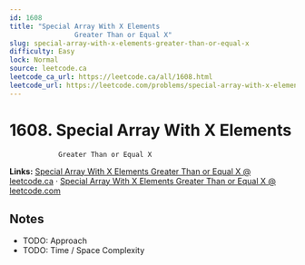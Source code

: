 ```yaml
--- 
id: 1608
title: "Special Array With X Elements
                Greater Than or Equal X"
slug: special-array-with-x-elements-greater-than-or-equal-x
difficulty: Easy
lock: Normal
source: leetcode.ca
leetcode_ca_url: https://leetcode.ca/all/1608.html
leetcode_url: https://leetcode.com/problems/special-array-with-x-elements-greater-than-or-equal-x/
---
```


# 1608. Special Array With X Elements
                Greater Than or Equal X

**Links:** [Special Array With X Elements
                Greater Than or Equal X @ leetcode.ca](https://leetcode.ca/all/1608.html) · [Special Array With X Elements
                Greater Than or Equal X @ leetcode.com](https://leetcode.com/problems/special-array-with-x-elements-greater-than-or-equal-x/)

## Notes
- TODO: Approach
- TODO: Time / Space Complexity
